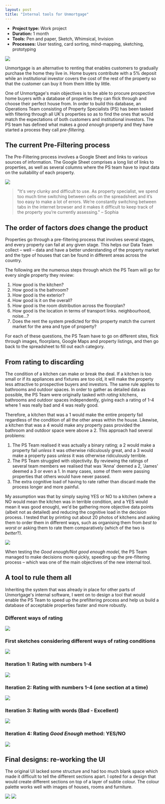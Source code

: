 ```yaml
---
layout: post
title: "Internal tools for Unmortgage"
---
```


* **Project type:** Work project
* **Duration:** 1 month
* **Tools:** Pen and paper, Sketch, Whimsical, Invision
* **Processes:** User testing, card sorting, mind-mapping, sketching, prototyping

![](images/case_studies/unmortgage-prefiltering/main.png)

Unmortgage is an alternative to renting that enables customers to gradually purchase the home they live in. Home buyers contribute with a 5% deposit while an institutional investor covers the cost of the rest of the property so that the customer can buy it from them little by little.

One of Unmortgage's main objectives is to be able to procure prospective home buyers with a database of properties they can flick through and choose their perfect house from. In order to build this database, an Operations Team consisting of Property Specialists (PS) has been tasked with filtering through all UK's properties so as to find the ones that would match the expectations of both customers and institutional investors. The PS team has defined what makes a _good enough_ property and they have started a process they call _pre-filtering_.

## The current Pre-Filtering process

The Pre-Filtering process involves a Google Sheet and links to various sources of information. The Google Sheet comprises a long list of links to properties, as well as several columns where the PS team have to input data on the suitability of each property.

![](images/case_studies/unmortgage-prefiltering/prefiltering-emotional-map.png)

> "It's very clunky and difficult to use. As property specialist, we spend too much time switching between cells on the spreadsheet and it’s too easy to make a lot of errors. We’re constantly switching between tabs in the internet browser and it makes it difficult to keep track of the property you’re currently assessing." – Sophia

## The order of factors _does_ change the product

Properties go through a pre-filtering process that involves several stages, and every property can fail at any given stage. This helps our Data Team collect – well – data and have a better understanding of the property market and the type of houses that can be found in different areas across the country.

The following are the numerous steps through which the PS Team will go for every single property they review:

1. How good is the kitchen?
1. How good is the bathroom?
1. How good is the exterior?
1. How good is it on the overall?
1. How good is the room distribution across the floorplan?
1. How good is the location in terms of transport links. neighbourhood, noise...?
1. Does the rent the system predicted for this property match the current market for the area and type of property?

For each of these questions, the PS Team have to go on different sites, flick through images, floorplans, Google Maps and property listings, and then go back to the spreadsheet to fill out each category.

## From rating to discarding

The condition of a kitchen can make or break the deal. If a kitchen is too small or if its appliances and fixtures are too old, it will make the property less attractive to prospective buyers and investors. The same rule applies to bathrooms and outdoor spaces. In order to gather as detailed data as possible, the PS Team were originally tasked with _rating_ kitchens, bathrooms and outdoor spaces independently, giving each a rating of 1-4 where 1 was really bad and 4 was really good.

Therefore, a kitchen that was a 1 would make the entire property fail regardless of the condition of all the other areas within the house. Likewise, a kitchen that was a 4 would make any property pass provided the bathroom and outdoor space were above a 2. This approach had several problems:

1. The PS Team realised it was actually a binary rating; a 2 would make a property fail _unless_ it was otherwise ridiculously great, and a 3 would make a property pass _unless_ it was otherwise ridiculously terrible.
1. The PS Team struggled with objectivity. By reviewing the ratings of several team members we realised that was 'Anna' deemed a 2, 'James' deemed a 3 or even a 1. In many cases, some of them were passing properties that others would have never passed.
1. The extra cognitive load of having to rate rather than discard made the process longer and more painful.

My assumption was that by simply saying YES or NO to a kitchen (where a NO would mean the kitchen was in terrible condition, and a YES would mean it was good enough), we'd be gathering more objective data points (albeit not as detailed) and reducing the cognitive load in the decision process. I tested that by printing out about 20 photos of kitchens and asking them to order them in different ways, such as organising them from _best to worst_ or asking them to rate them comparatively (which of the two is _better_?).

![](images/case_studies/unmortgage-prefiltering/usability-test-collage.png)

When testing the _Good enough/Not good enough model_, the PS Team managed to make decisions more quickly, speeding up the pre-filtering process – which was one of the main objectives of the new internal tool.

## A tool to rule them all

Inheriting the system that was already in place for other parts of Unmortgage's internal software, I went on to design a tool that would enable the PS Team to speed up the prefiltering process and help us build a database of acceptable properties faster and more robustly.

### Different ways of rating

![](images/case_studies/unmortgage-prefiltering/drawings-2.png)

### First sketches considering different ways of rating conditions

![](images/case_studies/unmortgage-prefiltering/drawings-1.png)

### Iteration 1: Rating with numbers 1-4

![](images/case_studies/unmortgage-prefiltering/pre-filtering-rating.png)

### Iteration 2: Rating with numbers 1-4 (one section at a time)

![](images/case_studies/unmortgage-prefiltering/pre-filtering-rating-2.png)

### Iteration 3: Rating with words (Bad - Excellent)

![](images/case_studies/unmortgage-prefiltering/pre-filtering-rating-3.png)

### Iteration 4: Rating _Good Enough_ method: YES/NO

![](images/case_studies/unmortgage-prefiltering/pre-filtering-yes-no-1.png)

## Final designs: re-working the UI

The original UI lacked some structure and had too much blank space which made it difficult to tell the different sections apart. I opted for a design that would create different sections on top of a layer of subtle colour. The colour palette works well with images of houses, rooms and furniture.

![](images/case_studies/unmortgage-prefiltering/pre-filtering-final-design-1.png)
![](images/case_studies/unmortgage-prefiltering/pre-filtering-final-design-2.png)
